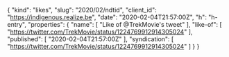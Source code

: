 {
  "kind": "likes",
  "slug": "2020/02/ndtid",
  "client_id": "https://indigenous.realize.be",
  "date": "2020-02-04T21:57:00Z",
  "h": "h-entry",
  "properties": {
    "name": [
      "Like of @TrekMovie's tweet"
    ],
    "like-of": [
      "https://twitter.com/TrekMovie/status/1224769912914305024"
    ],
    "published": [
      "2020-02-04T21:57:00Z"
    ],
    "syndication": [
      "https://twitter.com/TrekMovie/status/1224769912914305024"
    ]
  }
}
